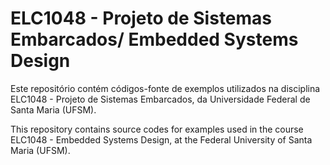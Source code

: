 # ELC1048 - Projeto de Sistemas Embarcados/ Embedded Systems Design

Este repositório contém códigos-fonte de exemplos utilizados na disciplina ELC1048 - Projeto de Sistemas Embarcados, da Universidade Federal de Santa Maria (UFSM).

This repository contains source codes for examples used in the course ELC1048 - Embedded Systems Design, at the Federal University of Santa Maria (UFSM).
